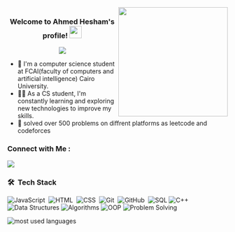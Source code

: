 
<img width="250" align="right" src="https://c.tenor.com/_DOBjnGspYAAAAAM/code-coding.gif">

<h3 align="center">
  Welcome to Ahmed Hesham's profile!
  <img src="https://media.giphy.com/media/hvRJCLFzcasrR4ia7z/giphy.gif" width="28">
</h3>

<!-- Typing SVG by DenverCoder1 - https://github.com/DenverCoder1/readme-typing-svg -->
<p align="center">
  <a href="https://github.com/DenverCoder1/readme-typing-svg"><img src="https://readme-typing-svg.herokuapp.com/?lines=Front-end%20web%20developer;Always%20learning%20new%20things&font=Fira%20Code&center=true&width=440&height=45&color=f75c7e&vCenter=true&size=22"></a>
</p> 

- 🏢 I'm a computer science student at FCAI(faculty of computers and artificial intelligence) Cairo University.
- 👨‍💻 As a CS student, I'm constantly learning and exploring new technologies to improve my skills.
- 🏢 solved over 500 problems on diffrent platforms as leetcode and codeforces


### Connect with Me :

<a href="https://www.linkedin.com/in/ahmed-hesham-454440221/" target="_blank"><img src="https://img.shields.io/badge/-Ahmed%20Hesham-0077B5?style=for-the-badge&logo=Linkedin&logoColor=white"/></a>



### 🛠 &nbsp;Tech Stack
![JavaScript](https://img.shields.io/badge/-JavaScript-05122A?style=flat&logo=javascript)&nbsp;
![HTML](https://img.shields.io/badge/-HTML-05122A?style=flat&logo=HTML5)&nbsp;
![CSS](https://img.shields.io/badge/-CSS-05122A?style=flat&logo=CSS3&logoColor=1572B6)&nbsp;
![Git](https://img.shields.io/badge/-Git-05122A?style=flat&logo=git)&nbsp;
![GitHub](https://img.shields.io/badge/-GitHub-05122A?style=flat&logo=github)&nbsp;
![SQL](https://img.shields.io/badge/-SQL-025E8C?style=flat&logo=sql)
![C++](https://img.shields.io/badge/-C++-00599C?style=flat&logo=c%2B%2B)
![Data Structures](https://img.shields.io/badge/-Data%20Structures-008000?style=flat)
![Algorithms](https://img.shields.io/badge/-Algorithms-FFA500?style=flat)
![OOP](https://img.shields.io/badge/-OOP-3399FF?style=flat)
![Problem Solving](https://img.shields.io/badge/-Problem%20Solving-FF6347?style=flat)










<img align="left" src="https://github-readme-stats.vercel.app/api/top-langs?username=yousefdergham&show_icons=true&locale=en&layout=compact&theme=radical" alt="most used languages" />
<br>
